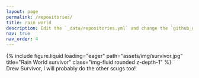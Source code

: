 ```yaml
---
layout: page
permalink: /repositories/
title: rain world
description: Edit the `_data/repositories.yml` and change the `github_users` and `github_repos` lists to include your own GitHub profile and repositories.
nav: true
nav_order: 4
---
```


</div>
<div class="row">
    <div class="col-sm mt-3 mt-md-0">
        {% include figure.liquid loading="eager" path="assets/img/survivor.jpg" title="Rain World survivor" class="img-fluid rounded z-depth-1" %}
    </div>
</div>
<div class="caption">
    Drew Survivor, I will probably do the other scugs too!
</div>

